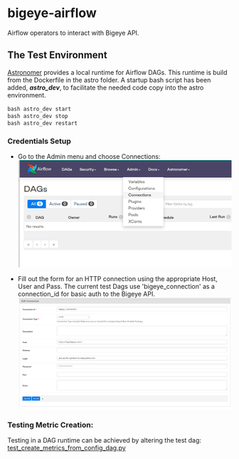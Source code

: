 # bigeye-airflow
Airflow operators to interact with Bigeye API.

## The Test Environment
[Astronomer](astronomer.io) provides a local runtime for Airflow DAGs.  This runtime
is build from the Dockerfile in the astro folder.  A startup bash script has been 
added, ***astro_dev***, to facilitate the needed code copy into the astro environment.
```shell
bash astro_dev start
bash astro_dev stop
bash astro_dev restart
```  
### Credentials Setup
* Go to the Admin menu and choose Connections:
    ![Admin Menu - Connections](docs/images/astronomer_connections_1.png "Admin Menu - Connections")  

* Fill out the form for an HTTP connection using the appropriate Host, User and Pass. The current test Dags use 
'bigeye_connection' as a connection_id for basic auth to the Bigeye API.
    ![Admin Menu - Connections](docs/images/astronomer_connections_2.png "Admin Menu - Connections") 

### Testing Metric Creation:  
Testing in a DAG runtime can be achieved by altering the test dag: 
[test_create_metrics_from_config_dag.py](https://github.com/bigeyedata/bigeye-airflow/blob/main/astro/dags/test_create_metrics_from_config_dag.py)

